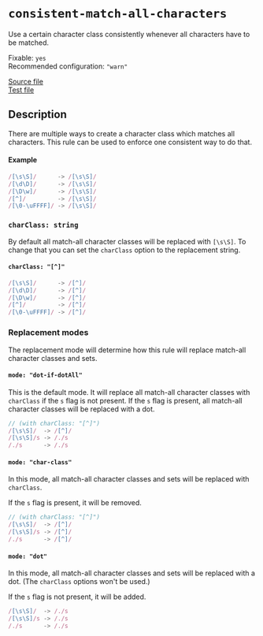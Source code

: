 # `consistent-match-all-characters`

Use a certain character class consistently whenever all characters have to be matched.

Fixable: `yes` <br> Recommended configuration: `"warn"`

[Source file](https://github.com/RunDevelopment/eslint-plugin-clean-regex/blob/master/lib/rules/consistent-match-all-characters.js) <br> [Test file](https://github.com/RunDevelopment/eslint-plugin-clean-regex/blob/master/tests/lib/rules/consistent-match-all-characters.js)


## Description

There are multiple ways to create a character class which matches all characters.
This rule can be used to enforce one consistent way to do that.

#### Example

```js
/[\s\S]/      -> /[\s\S]/
/[\d\D]/      -> /[\s\S]/
/[\D\w]/      -> /[\s\S]/
/[^]/         -> /[\s\S]/
/[\0-\uFFFF]/ -> /[\s\S]/
```

### `charClass: string`

By default all match-all character classes will be replaced with `[\s\S]`.
To change that you can set the `charClass` option to the replacement string.

#### `charClass: "[^]"`

```js
/[\s\S]/      -> /[^]/
/[\d\D]/      -> /[^]/
/[\D\w]/      -> /[^]/
/[^]/         -> /[^]/
/[\0-\uFFFF]/ -> /[^]/
```

### Replacement modes

The replacement mode will determine how this rule will replace match-all character classes and sets.

#### `mode: "dot-if-dotAll"`

This is the default mode.
It will replace all match-all character classes with `charClass` if the `s` flag is not present.
If the `s` flag is present, all match-all character classes will be replaced with a dot.

```js
// (with charClass: "[^]")
/[\s\S]/  -> /[^]/
/[\s\S]/s -> /./s
/./s      -> /./s
```

#### `mode: "char-class"`

In this mode, all match-all character classes and sets will be replaced with `charClass`.

If the `s` flag is present, it will be removed.

```js
// (with charClass: "[^]")
/[\s\S]/  -> /[^]/
/[\s\S]/s -> /[^]/
/./s      -> /[^]/
```

#### `mode: "dot"`

In this mode, all match-all character classes and sets will be replaced with a dot.
(The `charClass` options won't be used.)

If the `s` flag is not present, it will be added.

```js
/[\s\S]/  -> /./s
/[\s\S]/s -> /./s
/./s      -> /./s
```
